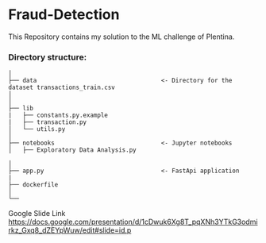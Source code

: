 # Fraud-Detection
This Repository contains my solution to the ML challenge of Plentina.

### Directory structure:

```
│
├── data                                   <- Directory for the dataset transactions_train.csv
│
│
├── lib
|   ├── constants.py.example              
|   ├── transaction.py                     
│   └── utils.py                           
│
├── notebooks                              <- Jupyter notebooks
│   ├── Exploratory Data Analysis.py    

│
├── app.py                                 <- FastApi application
|
├── dockerfile                             
│
└── 
```
Google Slide Link
https://docs.google.com/presentation/d/1cDwuk6Xg8T_pqXNh3YTkG3odmirkz_Gxq8_dZEYpWuw/edit#slide=id.p
